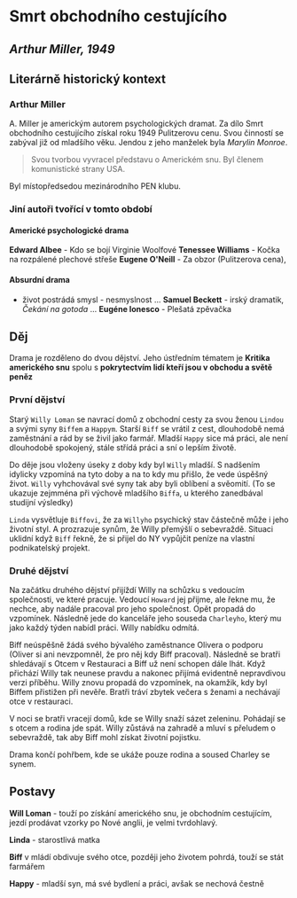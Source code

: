 # Smrt obchodního cestujícího
## _Arthur Miller, 1949_

## Literárně historický kontext

### Arthur Miller

A. Miller je americkým autorem psychologických dramat. Za dílo Smrt obchodního cestujícího získal roku 1949 Pulitzerovu cenu. Svou činností se zabýval již od mladšího věku. Jendou z jeho manželek byla _Marylin Monroe_. 

> Svou tvorbou vyvracel představu o Americkém snu. Byl členem komunistické strany USA. 

Byl místopředsedou mezinárodního PEN klubu.

### Jiní autoři tvořící v tomto období

#### Americké psychologické drama
__Edward Albee__ - Kdo se bojí Virginie Woolfové
__Tenessee Williams__ - Kočka na rozpálené plechové střeše
__Eugene O'Neill__ - Za obzor (Pulitzerova cena),

#### Absurdní drama
- život postrádá smysl - nesmyslnost
... __Samuel Beckett__ - irský dramatik, _Čekání na gotoda_
... __Eugéne Ionesco__ - Plešatá zpěvačka

## Děj

Drama je rozděleno do dvou dějství. Jeho ústředním tématem je __Kritika amerického snu__ spolu s __pokrytectvím lidí kteří jsou v obchodu a světě peněz__

### První dějství

Starý `Willy Loman` se navrací domů z obchodní cesty za svou ženou `Lindou` a svými syny `Biffem` a `Happym`. Starší `Biff` se vrátil z cest, dlouhodobě nemá zaměstnání a rád by se živil jako farmář. Mladší `Happy` sice má práci, ale není dlouhodobě spokojený, stále střídá práci a sní o lepším životě. 

Do děje jsou vloženy úseky z doby kdy byl `Willy` mladší. S nadšením idylicky vzpomíná na tyto doby a na to kdy mu přišlo, že vede úspěšný život. `Willy` vyhchovával své syny tak aby byli oblíbení a svěomití. (To se ukazuje zejmména při výchově mladšího `Biffa`, u kterého zanedbával studijní výsledky) 

`Linda` vysvětluje `Biffovi`, že za `Willyho` psychický stav částečně může i jeho životní styl. A prozrazuje synům, že Willy přemýšlí o sebevraždě. Situaci uklidní když `Biff` řekně, že si přijel do NY vypůjčit peníze na vlastní podnikatelský projekt.

### Druhé dějství

Na začátku druhého dějství přijíždí Willy na schůzku s vedoucím společnosti, ve které pracuje. Vedoucí `Howard` jej přijme, ale řekne mu, že nechce, aby nadále pracoval pro jeho společnost. Opět propadá do vzpomínek. Následně jede do kanceláře jeho souseda `Charleyho`, který mu jako každý týden nabídl práci. Willy nabídku odmítá. 

Biff neúspěšně žádá svého bývalého zaměstnance Olivera o podporu (Oliver si ani nevzpomněl, že pro něj kdy Biff pracoval). Následně se bratři shledávají s Otcem v Restauraci a Biff už není schopen dále lhát. Když přichází Willy tak neunese pravdu a nakonec přijímá evidentně nepravdivou verzi příběhu. Willy znovu propadá do vzpomínek, na okamžik, kdy byl Biffem přistižen při nevěře. Bratři tráví zbytek večera s ženami a nechávají otce v restauraci.

V noci se bratři vracejí domů, kde se Willy snaží sázet zeleninu. Pohádají se s otcem a rodina jde spát. Willy zůstává na zahradě a mluví s přeludem o sebevraždě, tak aby Biff mohl získat životní pojistku. 

Drama končí pohřbem, kde se ukáže pouze rodina a soused Charley se synem.

## Postavy

__Will Loman__ - touží po získání amerického snu, je obchodním cestujícím, jezdí prodávat vzorky po Nové anglii, je velmi tvrdohlavý.

__Linda__ - starostlivá matka

__Biff__ v mládí obdivuje svého otce, později jeho životem pohrdá, touží se stát farmářem

__Happy__ - mladší syn, má své bydlení a práci, avšak se nechová čestně
